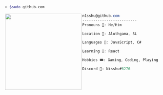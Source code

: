 ```bash
> $sudo github.com
```
<img align="left" src="https://avatars.githubusercontent.com/u/94668516?v=4" width="250" /> 

```csharp
n1sshu@github.com
-------------------------
Pronouns 🧑: He/Him

Location 📍: Aluthgama, SL

Languages 🔮: JavaScript, C#

Learning 🏫: React

Hobbies 🎟: Gaming, Coding, Playing Guitar

Discord 💬: Nisshu#6276

```

